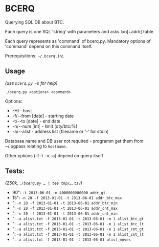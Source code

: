 # BCERQ

Querying SQL DB about BTC.

Each query is one SQL 'string' with parameters and asks txo[+addr] table.

Each query represents as 'command' of bcerq.py.
Mandatory options of 'command' depend on this command itself.

Prerequisitions: `~/.bcerq.ini`

## Usage

_(use `bcerq.py -h` for help)_

`./bcerq.py <options> <command>`

Options:

- -H/--host
- -f/--from [date] - starting date
- -t/--to [date] - end date
- -n/--num [int] - limit (qty/btc/%)
- -a/--alist - address list (filename or '-' for stdin)

Database name and DB user not required - programm get them from ~/.pgpass relating to `hostname`.

Other options (-f -t -n -a) depend on query itself

## Tests:
_(250k, `./bcerq.py … | tee tmp/….tsv`)_
- 90": `-t 2013-06-01 -n 4000000000000 addr_gt`
- 15": `-n 20 -f 2013-01-01 -t 2013-06-01 addr_btc_max`
- ": `-n 20 -f 2013-01-01 -t 2013-06-01 addr_btc_min`
- ": `-n 20 -f 2013-01-01 -t 2013-06-01 addr_cnt_max`
- ": `-n 20 -f 2013-01-01 -t 2013-06-01 addr_cnt_min`
- ": `-a alist.txt -f 2013-01-01 -t 2013-06-01 -n 1 alist_btc_gt`
- ": `-a alist.txt -f 2013-01-01 -t 2013-06-01 -n 1 alist_btc_lt`
- ": `-a alist.txt -f 2013-01-01 -t 2013-06-01 -n 1 alist_cnt_gt`
- ": `-a alist.txt -f 2013-01-01 -t 2013-06-01 -n 1 alist_cnt_lt`
- ": `-a alist.txt -f 2013-01-01 -t 2013-06-01 alist_moves`
